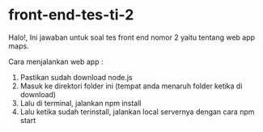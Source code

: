 # front-end-tes-ti-2
Halo!, Ini jawaban untuk soal tes front end nomor 2 yaitu tentang web app maps.

Cara menjalankan web app :
  1. Pastikan sudah download node.js
  2. Masuk ke direktori folder ini (tempat anda menaruh folder ketika di download)
  3. Lalu di terminal, jalankan npm install
  4. Lalu ketika sudah terinstall, jalankan local servernya dengan cara npm start
